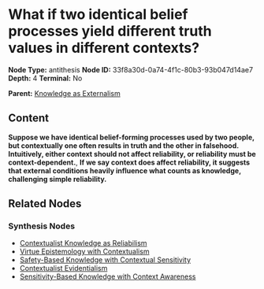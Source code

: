 # What if two identical belief processes yield different truth values in different contexts?

**Node Type:** antithesis
**Node ID:** 33f8a30d-0a74-4f1c-80b3-93b047d14ae7
**Depth:** 4
**Terminal:** No

**Parent:** [Knowledge as Externalism](knowledge-as-externalism-synthesis-958a014c-7eed-494e-8147-f8cedcfd661f.md)

## Content

**Suppose we have identical belief-forming processes used by two people, but contextually one often results in truth and the other in falsehood. Intuitively, either context should not affect reliability, or reliability must be context-dependent.**, **If we say context does affect reliability, it suggests that external conditions heavily influence what counts as knowledge, challenging simple reliability.**

## Related Nodes

### Synthesis Nodes

- [Contextualist Knowledge as Reliabilism](contextualist-knowledge-as-reliabilism-synthesis-980995d4-3545-4ae7-ac48-da02109e374d.md)
- [Virtue Epistemology with Contextualism](virtue-epistemology-with-contextualism-synthesis-42be50fa-0ab8-4fef-9212-41e97862ae75.md)
- [Safety-Based Knowledge with Contextual Sensitivity](safety-based-knowledge-with-contextual-sensitivity-synthesis-610e3406-35a9-4738-8866-f73c7e0fb0a8.md)
- [Contextualist Evidentialism](contextualist-evidentialism-synthesis-5b558aa7-e512-4f01-bc19-d4317ebe096b.md)
- [Sensitivity-Based Knowledge with Context Awareness](sensitivity-based-knowledge-with-context-awareness-synthesis-84ce091e-88b2-44df-ab93-a85a6d9b2749.md)
